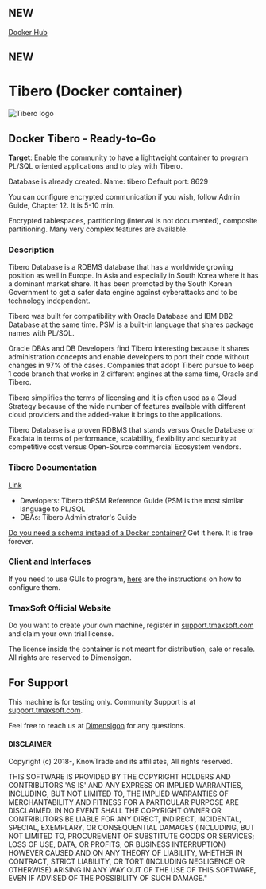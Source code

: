 ## NEW
[Docker Hub](https://hub.docker.com/r/danimoya/tibero)
## NEW

# Tibero (Docker container)

![Tibero logo](https://www.dimensigon.com/wp-content/uploads/2020/04/Logo-DB-Standard300-Tibero.png)

## Docker Tibero - Ready-to-Go

**Target**: Enable the community to have a lightweight container to program PL/SQL oriented applications and to play with Tibero.

Database is already created. Name: tibero
Default port: 8629

You can configure encrypted communication if you wish, follow Admin Guide, Chapter 12. It is 5-10 min.

Encrypted tablespaces, partitioning (interval is not documented), composite partitioning.
Many very complex features are available.

### Description

Tibero Database is a RDBMS database that has a worldwide growing position as well in Europe. In Asia and especially in South Korea where it has a dominant market share. It has been promoted by the South Korean Government to get a safer data engine against cyberattacks and to be technology independent.

Tibero was built for compatibility with Oracle Database and IBM DB2 Database at the same time. PSM is a built-in language that shares package names with PL/SQL.

Oracle DBAs and DB Developers find Tibero interesting because it shares administration concepts and enable developers to port their code without changes in 97% of the cases. Companies that adopt Tibero pursue to keep 1 code branch that works in 2 different engines at the same time, Oracle and Tibero.

Tibero simplifies the terms of licensing and it is often used as a Cloud Strategy because of the wide number of features available with different cloud providers and the added-value it brings to the applications.

Tibero Database is a proven RDBMS that stands versus Oracle Database or Exadata in terms of performance, scalability, flexibility and security at competitive cost versus Open-Source commercial Ecosystem vendors. 


### Tibero Documentation

[Link](https://technet.tmaxsoft.com/upload/download/online/tibero/pver-20150504-000002/index.html)

- Developers: Tibero tbPSM Reference Guide (PSM is the most similar language to PL/SQL
- DBAs: Tibero Administrator's Guide

[Do you need a schema instead of a Docker container?](https://store.dimensigon.com/plsqlaas-sqlaas) Get it here.
It is free forever.


### Client and Interfaces

If you need to use GUIs to program, [here](https://store.dimensigon.com/accessing-you-trial-sqlaas) are the instructions on how to configure them.


### TmaxSoft Official Website

Do you want to create your own machine, register in [support.tmaxsoft.com](https://support.tmaxsoft.com) and claim your own trial license.

The license inside the container is not meant for distribution, sale or resale. All rights are reserved to Dimensigon.

## For Support

This machine is for testing only. Community Support is at [support.tmaxsoft.com](https://support.tmaxsoft.com).

Feel free to reach us at [Dimensigon](https://www.dimensigon.com) for any questions.

#### DISCLAIMER

Copyright (c) 2018-, KnowTrade and its affiliates, All rights reserved.

THIS SOFTWARE IS PROVIDED BY THE COPYRIGHT HOLDERS AND CONTRIBUTORS 'AS IS'
AND ANY EXPRESS OR IMPLIED WARRANTIES, INCLUDING, BUT NOT LIMITED TO, THE
IMPLIED WARRANTIES OF MERCHANTABILITY AND FITNESS FOR A PARTICULAR PURPOSE
ARE DISCLAIMED. IN NO EVENT SHALL THE COPYRIGHT OWNER OR CONTRIBUTORS BE
LIABLE FOR ANY DIRECT, INDIRECT, INCIDENTAL, SPECIAL, EXEMPLARY, OR
CONSEQUENTIAL DAMAGES (INCLUDING, BUT NOT LIMITED TO, PROCUREMENT OF
SUBSTITUTE GOODS OR SERVICES; LOSS OF USE, DATA, OR PROFITS; OR BUSINESS
INTERRUPTION) HOWEVER CAUSED AND ON ANY THEORY OF LIABILITY, WHETHER IN
CONTRACT, STRICT LIABILITY, OR TORT (INCLUDING NEGLIGENCE OR OTHERWISE)
ARISING IN ANY WAY OUT OF THE USE OF THIS SOFTWARE, EVEN IF ADVISED OF THE
POSSIBILITY OF SUCH DAMAGE."                            
